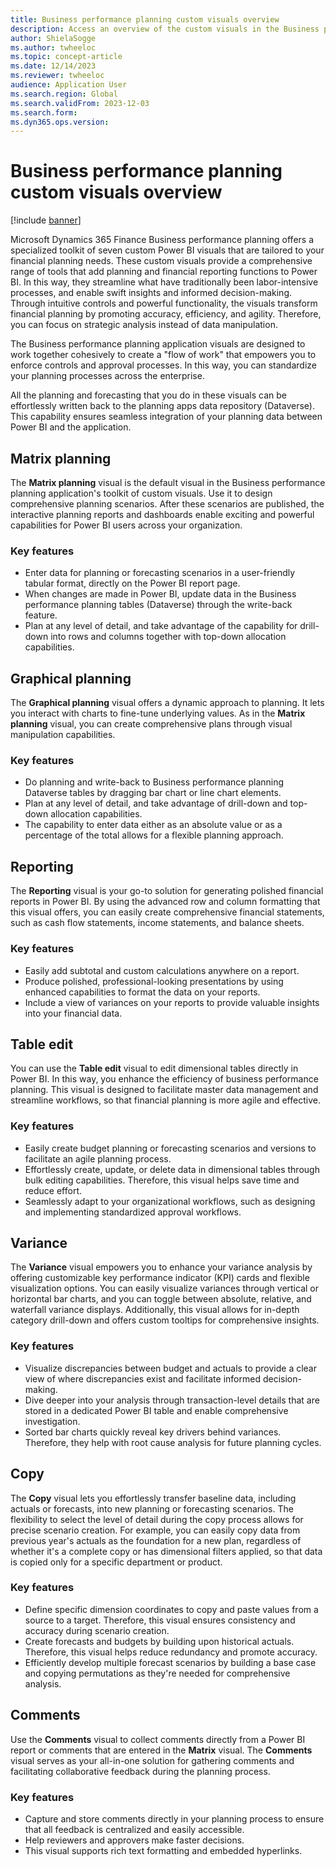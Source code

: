 ```yaml
---
title: Business performance planning custom visuals overview
description: Access an overview of the custom visuals in the Business performance planning application, including outlines on matrix planning, reporting, and variance.
author: ShielaSogge
ms.author: twheeloc
ms.topic: concept-article
ms.date: 12/14/2023
ms.reviewer: twheeloc
audience: Application User
ms.search.region: Global
ms.search.validFrom: 2023-12-03
ms.search.form: 
ms.dyn365.ops.version: 
---
```


# Business performance planning custom visuals overview

[!include [banner](../includes/banner.md)]

Microsoft Dynamics 365 Finance Business performance planning offers a specialized toolkit of seven custom Power BI visuals that are tailored to your financial planning needs. These custom visuals provide a comprehensive range of tools that add planning and financial reporting functions to Power BI. In this way, they streamline what have traditionally been labor-intensive processes, and enable swift insights and informed decision-making. Through intuitive controls and powerful functionality, the visuals transform financial planning by promoting accuracy, efficiency, and agility. Therefore, you can focus on strategic analysis instead of data manipulation.

The Business performance planning application visuals are designed to work together cohesively to create a "flow of work" that empowers you to enforce controls and approval processes. In this way, you can standardize your planning processes across the enterprise.

All the planning and forecasting that you do in these visuals can be effortlessly written back to the planning apps data repository (Dataverse). This capability ensures seamless integration of your planning data between Power BI and the application.

## Matrix planning

The **Matrix planning** visual is the default visual in the Business performance planning application's toolkit of custom visuals. Use it to design comprehensive planning scenarios. After these scenarios are published, the interactive planning reports and dashboards enable exciting and powerful capabilities for Power BI users across your organization.

### Key features

- Enter data for planning or forecasting scenarios in a user-friendly tabular format, directly on the Power BI report page.
- When changes are made in Power BI, update data in the Business performance planning tables (Dataverse) through the write-back feature.
- Plan at any level of detail, and take advantage of the capability for drill-down into rows and columns together with top-down allocation capabilities.

## Graphical planning

The **Graphical planning** visual offers a dynamic approach to planning. It lets you interact with charts to fine-tune underlying values. As in the **Matrix planning** visual, you can create comprehensive plans through visual manipulation capabilities.

### Key features

- Do planning and write-back to Business performance planning Dataverse tables by dragging bar chart or line chart elements.
- Plan at any level of detail, and take advantage of drill-down and top-down allocation capabilities.
- The capability to enter data either as an absolute value or as a percentage of the total allows for a flexible planning approach.

## Reporting

The **Reporting** visual is your go-to solution for generating polished financial reports in Power BI. By using the advanced row and column formatting that this visual offers, you can easily create comprehensive financial statements, such as cash flow statements, income statements, and balance sheets.

### Key features

- Easily add subtotal and custom calculations anywhere on a report.
- Produce polished, professional-looking presentations by using enhanced capabilities to format the data on your reports.
- Include a view of variances on your reports to provide valuable insights into your financial data.

## Table edit

You can use the **Table edit** visual to edit dimensional tables directly in Power BI. In this way, you enhance the efficiency of business performance planning. This visual is designed to facilitate master data management and streamline workflows, so that financial planning is more agile and effective.

### Key features

- Easily create budget planning or forecasting scenarios and versions to facilitate an agile planning process.
- Effortlessly create, update, or delete data in dimensional tables through bulk editing capabilities. Therefore, this visual helps save time and reduce effort.
- Seamlessly adapt to your organizational workflows, such as designing and implementing standardized approval workflows.

## Variance

The **Variance** visual empowers you to enhance your variance analysis by offering customizable key performance indicator (KPI) cards and flexible visualization options. You can easily visualize variances through vertical or horizontal bar charts, and you can toggle between absolute, relative, and waterfall variance displays. Additionally, this visual allows for in-depth category drill-down and offers custom tooltips for comprehensive insights.

### Key features

- Visualize discrepancies between budget and actuals to provide a clear view of where discrepancies exist and facilitate informed decision-making.
- Dive deeper into your analysis through transaction-level details that are stored in a dedicated Power BI table and enable comprehensive investigation.
- Sorted bar charts quickly reveal key drivers behind variances. Therefore, they help with root cause analysis for future planning cycles.

## Copy

The **Copy** visual lets you effortlessly transfer baseline data, including actuals or forecasts, into new planning or forecasting scenarios. The flexibility to select the level of detail during the copy process allows for precise scenario creation. For example, you can easily copy data from previous year's actuals as the foundation for a new plan, regardless of whether it's a complete copy or has dimensional filters applied, so that data is copied only for a specific department or product.

### Key features

- Define specific dimension coordinates to copy and paste values from a source to a target. Therefore, this visual ensures consistency and accuracy during scenario creation.
- Create forecasts and budgets by building upon historical actuals. Therefore, this visual helps reduce redundancy and promote accuracy.
- Efficiently develop multiple forecast scenarios by building a base case and copying permutations as they're needed for comprehensive analysis.

## Comments

Use the **Comments** visual to collect comments directly from a Power BI report or comments that are entered in the **Matrix** visual. The **Comments** visual serves as your all-in-one solution for gathering comments and facilitating collaborative feedback during the planning process.

### Key features

- Capture and store comments directly in your planning process to ensure that all feedback is centralized and easily accessible.
- Help reviewers and approvers make faster decisions.
- This visual supports rich text formatting and embedded hyperlinks.
